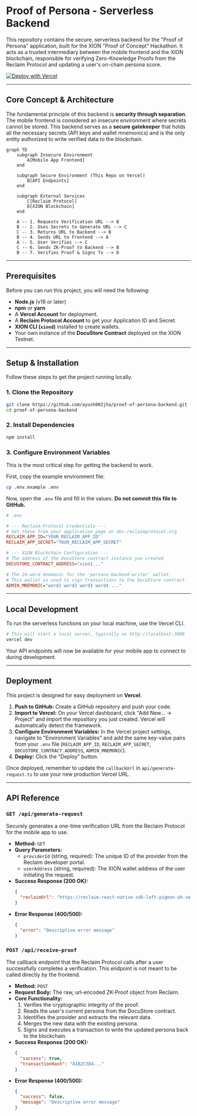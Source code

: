 # Proof of Persona - Serverless Backend

This repository contains the secure, serverless backend for the "Proof of Persona" application, built for the XION "Proof of Concept" Hackathon. It acts as a trusted intermediary between the mobile frontend and the XION blockchain, responsible for verifying Zero-Knowledge Proofs from the Reclaim Protocol and updating a user's on-chain persona score.

[![Deploy with Vercel](https://vercel.com/button)](https://vercel.com/new/clone?repository-url=https%3A%2F%2Fgithub.com%2Fyour-github-username%2Fpersona-backend)

---

## Core Concept & Architecture

The fundamental principle of this backend is **security through separation**. The mobile frontend is considered an insecure environment where secrets cannot be stored. This backend serves as a **secure gatekeeper** that holds all the necessary secrets (API keys and wallet mnemonics) and is the only entity authorized to write verified data to the blockchain.

```mermaid
graph TD
    subgraph Insecure Environment
        A[Mobile App Frontend]
    end

    subgraph Secure Environment (This Repo on Vercel)
        B[API Endpoints]
    end
    
    subgraph External Services
        C[Reclaim Protocol]
        D[XION Blockchain]
    end

    A -- 1. Requests Verification URL --> B
    B -- 2. Uses Secrets to Generate URL --> C
    C -- 3. Returns URL to Backend --> B
    B -- 4. Sends URL to Frontend --> A
    A -- 5. User Verifies --> C
    C -- 6. Sends ZK-Proof to Backend --> B
    B -- 7. Verifies Proof & Signs Tx --> D
```

---

## Prerequisites

Before you can run this project, you will need the following:

*   **Node.js** (v18 or later)
*   **npm** or **yarn**
*   A **Vercel Account** for deployment.
*   A **Reclaim Protocol Account** to get your Application ID and Secret.
*   **XION CLI (`xiond`)** installed to create wallets.
*   Your own instance of the **DocuStore Contract** deployed on the XION Testnet.

---

## Setup & Installation

Follow these steps to get the project running locally.

### 1. Clone the Repository
```bash
git clone https://github.com/ayush002jha/proof-of-persona-backend.git
cd proof-of-persona-backend
```

### 2. Install Dependencies
```bash
npm install
```

### 3. Configure Environment Variables
This is the most critical step for getting the backend to work.

First, copy the example environment file:
```bash
cp .env.example .env
```

Now, open the `.env` file and fill in the values. **Do not commit this file to GitHub.**

```ini
# .env

# --- Reclaim Protocol Credentials ---
# Get these from your application page on dev.reclaimprotocol.org
RECLAIM_APP_ID="YOUR_RECLAIM_APP_ID"
RECLAIM_APP_SECRET="YOUR_RECLAIM_APP_SECRET"

# --- XION Blockchain Configuration ---
# The address of the DocuStore contract instance you created
DOCUSTORE_CONTRACT_ADDRESS="xion1..."

# The 24-word mnemonic for the 'persona-backend-writer' wallet.
# This wallet is used to sign transactions to the DocuStore contract.
ADMIN_MNEMONIC="word1 word2 word3 word4 ..."
```

---

## Local Development

To run the serverless functions on your local machine, use the Vercel CLI.

```bash
# This will start a local server, typically on http://localhost:3000
vercel dev
```

Your API endpoints will now be available for your mobile app to connect to during development.

---

## Deployment

This project is designed for easy deployment on **Vercel**.

1.  **Push to GitHub:** Create a GitHub repository and push your code.
2.  **Import to Vercel:** On your Vercel dashboard, click "Add New... -> Project" and import the repository you just created. Vercel will automatically detect the framework.
3.  **Configure Environment Variables:** In the Vercel project settings, navigate to "Environment Variables" and add the same key-value pairs from your `.env` file (`RECLAIM_APP_ID`, `RECLAIM_APP_SECRET`, `DOCUSTORE_CONTRACT_ADDRESS`, `ADMIN_MNEMONIC`).
4.  **Deploy:** Click the "Deploy" button.

Once deployed, remember to update the `callbackUrl` in `api/generate-request.ts` to use your new production Vercel URL.

---

## API Reference

### `GET /api/generate-request`

Securely generates a one-time verification URL from the Reclaim Protocol for the mobile app to use.

*   **Method:** `GET`
*   **Query Parameters:**
    *   `providerId` (string, required): The unique ID of the provider from the Reclaim developer portal.
    *   `userAddress` (string, required): The XION wallet address of the user initiating the request.
*   **Success Response (200 OK):**
    ```json
    {
      "reclaimUrl": "https://reclaim-react-native-sdk-left-pigeon-eh.vercel.app/?callbackId=..."
    }
    ```
*   **Error Response (400/500):**
    ```json
    {
      "error": "Descriptive error message"
    }
    ```

### `POST /api/receive-proof`

The callback endpoint that the Reclaim Protocol calls after a user successfully completes a verification. This endpoint is not meant to be called directly by the frontend.

*   **Method:** `POST`
*   **Request Body:** The raw, url-encoded ZK-Proof object from Reclaim.
*   **Core Functionality:**
    1.  Verifies the cryptographic integrity of the proof.
    2.  Reads the user's current persona from the DocuStore contract.
    3.  Identifies the provider and extracts the relevant data.
    4.  Merges the new data with the existing persona.
    5.  Signs and executes a transaction to write the updated persona back to the blockchain.
*   **Success Response (200 OK):**
    ```json
    {
      "success": true,
      "transactionHash": "A1B2C3D4..."
    }
    ```
*   **Error Response (400/500):**
    ```json
    {
      "success": false,
      "message": "Descriptive error message"
    }
    ```